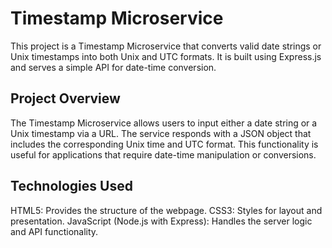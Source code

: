 # Timestamp Microservice

This project is a Timestamp Microservice that converts valid date strings or Unix timestamps into both Unix and UTC formats. It is built using Express.js and serves a simple API for date-time conversion.

## Project Overview

The Timestamp Microservice allows users to input either a date string or a Unix timestamp via a URL. The service responds with a JSON object that includes the corresponding Unix time and UTC format. This functionality is useful for applications that require date-time manipulation or conversions.

## Technologies Used

HTML5: Provides the structure of the webpage.
CSS3: Styles for layout and presentation.
JavaScript (Node.js with Express): Handles the server logic and API functionality.
